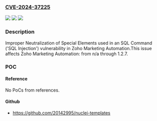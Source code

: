 ### [CVE-2024-37225](https://cve.mitre.org/cgi-bin/cvename.cgi?name=CVE-2024-37225)
![](https://img.shields.io/static/v1?label=Product&message=Zoho%20Marketing%20Automation&color=blue)
![](https://img.shields.io/static/v1?label=Version&message=n%2Fa%3C%3D%201.2.7%20&color=brighgreen)
![](https://img.shields.io/static/v1?label=Vulnerability&message=CWE-89%20Improper%20Neutralization%20of%20Special%20Elements%20used%20in%20an%20SQL%20Command%20('SQL%20Injection')&color=brighgreen)

### Description

Improper Neutralization of Special Elements used in an SQL Command ('SQL Injection') vulnerability in Zoho Marketing Automation.This issue affects Zoho Marketing Automation: from n/a through 1.2.7.

### POC

#### Reference
No PoCs from references.

#### Github
- https://github.com/20142995/nuclei-templates

